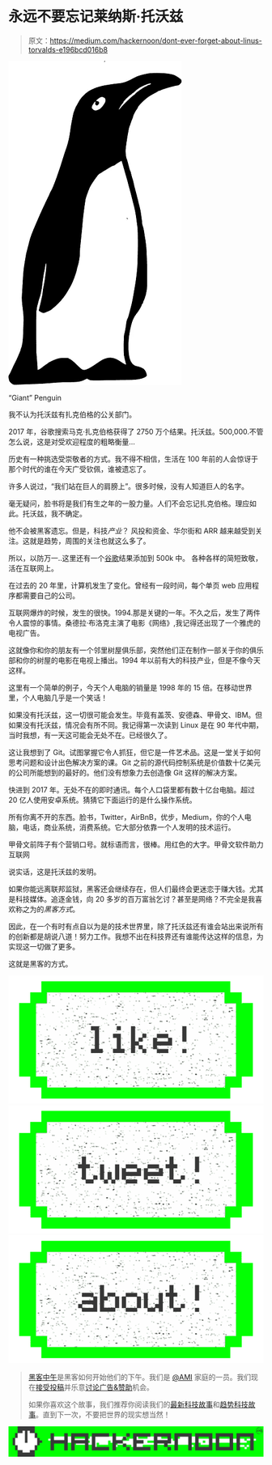 # 永远不要忘记莱纳斯·托沃兹

> 原文：<https://medium.com/hackernoon/dont-ever-forget-about-linus-torvalds-e196bcd016b8>

![](img/a7d68bf31866672373a91c3612773d8c.png)

“Giant” Penguin

我不认为托沃兹有扎克伯格的公关部门。

2017 年，谷歌搜索马克·扎克伯格获得了 2750 万个结果。托沃兹。500,000.不管怎么说，这是对受欢迎程度的粗略衡量...

历史有一种挑选受崇敬者的方式。我不得不相信，生活在 100 年前的人会惊讶于那个时代的谁在今天广受钦佩，谁被遗忘了。

许多人说过，“我们站在巨人的肩膀上”。很多时候，没有人知道巨人的名字。

毫无疑问，脸书将是我们有生之年的一股力量。人们不会忘记扎克伯格。理应如此。托沃兹，我不确定。

他不会被黑客遗忘。但是，科技*产业*？
风投和资金、华尔街和 ARR 越来越受到关注。这就是趋势，周围的关注也就这么多了。

所以，以防万一..这里还有一个[谷歌](https://hackernoon.com/tagged/google)结果添加到 500k 中。
各种各样的简短致敬，活在互联网上。

在过去的 20 年里，计算机发生了变化。曾经有一段时间，每个单页 web 应用程序都需要自己的公司。

互联网爆炸的时候，发生的很快。1994.那是关键的一年。不久之后，发生了两件令人震惊的事情。桑德拉·布洛克主演了电影《网络》,我记得还出现了一个雅虎的电视广告。

这就像你和你的朋友有一个邻里树屋俱乐部，突然他们正在制作一部关于你的俱乐部和你的树屋的电影在电视上播出。1994 年以前有大的科技产业，但是不像今天这样。

这里有一个简单的例子，今天个人电脑的销量是 1998 年的 15 倍。在移动世界里，个人电脑几乎是一个笑话！

如果没有托沃兹，这一切很可能会发生。毕竟有盖茨、安德森、甲骨文、IBM。但如果没有托沃兹，情况会有所不同。我记得第一次读到 Linux 是在 90 年代中期，当时我想，有一天这可能会无处不在。已经很久了。

这让我想到了 Git。试图掌握它令人抓狂，但它是一件艺术品。这是一堂关于如何思考问题和设计出色解决方案的课。Git 之前的源代码控制系统是价值数十亿美元的公司所能想到的最好的。他们没有想象力去创造像 Git 这样的解决方案。

快进到 2017 年。无处不在的即时通讯。每个人口袋里都有数十亿台电脑。超过 20 亿人使用安卓系统。猜猜它下面运行的是什么操作系统。

所有你离不开的东西。脸书，Twitter，AirBnB，优步，Medium，你的个人电脑，电话，商业系统，消费系统。它大部分依靠一个人发明的技术运行。

甲骨文前阵子有个营销口号。就标语而言，很棒。用红色的大字。甲骨文软件助力互联网

说实话，这是托沃兹的发明。

如果你能远离联邦监狱，黑客还会继续存在，但人们最终会更迷恋于赚大钱。尤其是科技媒体。追逐金钱，向 20 多岁的百万富翁乞讨？甚至是网络？不完全是我喜欢称之为的*黑客方式*。

因此，在一个有时有点自以为是的技术世界里，除了托沃兹还有谁会站出来说所有的创新都是胡说八道！努力工作。我想不出在科技界还有谁能传达这样的信息，为实现这一切做了更多。

这就是黑客的方式。

[![](img/50ef4044ecd4e250b5d50f368b775d38.png)](http://bit.ly/HackernoonFB)[![](img/979d9a46439d5aebbdcdca574e21dc81.png)](https://goo.gl/k7XYbx)[![](img/2930ba6bd2c12218fdbbf7e02c8746ff.png)](https://goo.gl/4ofytp)

> [黑客中午](http://bit.ly/Hackernoon)是黑客如何开始他们的下午。我们是 [@AMI](http://bit.ly/atAMIatAMI) 家庭的一员。我们现在[接受投稿](http://bit.ly/hackernoonsubmission)并乐意[讨论广告&赞助](mailto:partners@amipublications.com)机会。
> 
> 如果你喜欢这个故事，我们推荐你阅读我们的[最新科技故事](http://bit.ly/hackernoonlatestt)和[趋势科技故事](https://hackernoon.com/trending)。直到下一次，不要把世界的现实想当然！

![](img/be0ca55ba73a573dce11effb2ee80d56.png)